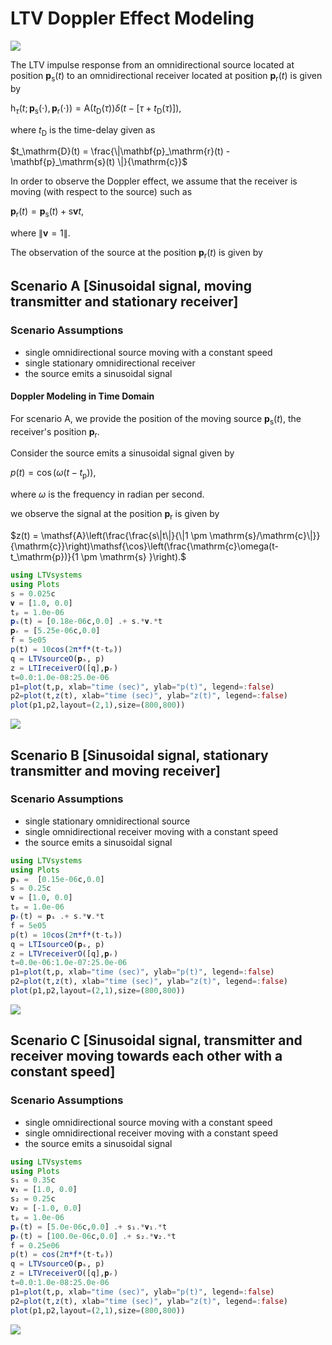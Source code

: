 # LTV Doppler Effect Modeling

![](https://raw.githubusercontent.com/NMSU-ISA/LTVsystems/main/docs/src/assets/Doppler_LTV_BD.png)

The LTV impulse response from an omnidirectional source located at position $\mathbf{p}_\mathrm{s}(t)$ to an omnidirectional receiver located at position $\mathbf{p}_\mathrm{r}(t)$  is given by

$\mathsf{h}_\tau(t;\,{\mathbf{p}_\mathrm{s}(\cdot),\mathbf{p}_\mathrm{r}(\cdot)}) = \mathsf{A}(t_\mathrm{D}(\tau))\delta\big(t-\left[\tau + t_\mathrm{D}(\tau) \right]\big),$

where $t_\mathrm{D}$ is the time-delay given as

$t_\mathrm{D}(t) = \frac{\|\mathbf{p}_\mathrm{r}(t) - \mathbf{p}_\mathrm{s}(t) \|}{\mathrm{c}}$

In order to observe the Doppler effect, we assume that the receiver is moving (with respect to the source) such as

$\mathbf{p}_\mathrm{r}(t) = \mathbf{p}_\mathrm{s}(t) + \mathrm{s}\bm{v}t,$

where $\|\bm{v}=1\|.$

The observation of the source at the position $\mathbf{p}_\mathrm{r}(t)$ is given by




## Scenario A [Sinusoidal signal, moving transmitter and stationary receiver]

### Scenario Assumptions

  * single omnidirectional source moving with a constant speed
  * single stationary omnidirectional receiver
  * the source emits a sinusoidal signal

#### Doppler Modeling in Time Domain  

For scenario A, we provide the position of the moving source $\mathbf{p}_\mathrm{s}(t)$, the receiver's position $\mathbf{p}_\mathrm{r}.$

Consider the source emits a sinusoidal signal given by

$p(t) = \cos(\omega (t-t_\mathrm{p})),$

where $\omega$ is the frequency in radian per second.

we observe the signal at the position $\mathbf{p}_\mathrm{r}$ is given by

$z(t) = \mathsf{A}\left(\frac{\frac{s\|t\|}{\|1 \pm \mathrm{s}/\mathrm{c}\|}}{\mathrm{c}}\right)\mathsf{\cos}\left(\frac{\mathrm{c}\omega(t-t_\mathrm{p})}{1 \pm \mathrm{s} }\right).$


```julia
using LTVsystems
using Plots
s = 0.025c
𝐯 = [1.0, 0.0]  
tₚ = 1.0e-06
𝐩ₛ(t) = [0.18e-06c,0.0] .+ s.*𝐯.*t
𝐩ᵣ = [5.25e-06c,0.0]
f = 5e05
p(t) = 10cos(2π*f*(t-tₚ))
q = LTVsourceO(𝐩ₛ, p)
z = LTIreceiverO([q],𝐩ᵣ)
t=0.0:1.0e-08:25.0e-06
p1=plot(t,p, xlab="time (sec)", ylab="p(t)", legend=:false)
p2=plot(t,z(t), xlab="time (sec)", ylab="z(t)", legend=:false)
plot(p1,p2,layout=(2,1),size=(800,800))
```
![](https://raw.githubusercontent.com/NMSU-ISA/LTVsystems/main/docs/src/assets/Doppler_movingSstatR_signal.png)


## Scenario B [Sinusoidal signal, stationary transmitter and moving receiver]

### Scenario Assumptions

  * single stationary omnidirectional source
  * single omnidirectional receiver moving with a constant speed
  * the source emits a sinusoidal signal

```julia
using LTVsystems
using Plots
𝐩ₛ =  [0.15e-06c,0.0]  
s = 0.25c 
𝐯 = [1.0, 0.0] 
tₚ = 1.0e-06 
𝐩ᵣ(t) = 𝐩ₛ .+ s.*𝐯.*t
f = 5e05
p(t) = 10cos(2π*f*(t-tₚ))
q = LTIsourceO(𝐩ₛ, p)   
z = LTVreceiverO([q],𝐩ᵣ)  
t=0.0e-06:1.0e-07:25.0e-06
p1=plot(t,p, xlab="time (sec)", ylab="p(t)", legend=:false)
p2=plot(t,z(t), xlab="time (sec)", ylab="z(t)", legend=:false)
plot(p1,p2,layout=(2,1),size=(800,800))
```
![](https://raw.githubusercontent.com/NMSU-ISA/LTVsystems/main/docs/src/assets/Doppler_statSmovingRsignal.png)


## Scenario C [Sinusoidal signal, transmitter and receiver moving towards each other with a constant speed]

### Scenario Assumptions

  * single omnidirectional source moving with a constant speed
  * single omnidirectional receiver moving with a constant speed
  * the source emits a sinusoidal signal

```julia
using LTVsystems
using Plots
s₁ = 0.35c 
𝐯₁ = [1.0, 0.0]  
s₂ = 0.25c 
𝐯₂ = [-1.0, 0.0]  
tₚ = 1.0e-06
𝐩ₛ(t) = [5.0e-06c,0.0] .+ s₁.*𝐯₁.*t 
𝐩ᵣ(t) = [100.0e-06c,0.0] .+ s₂.*𝐯₂.*t 
f = 0.25e06
p(t) = cos(2π*f*(t-tₚ))
q = LTVsourceO(𝐩ₛ, p)
z = LTVreceiverO([q],𝐩ᵣ)
t=0.0:1.0e-08:25.0e-06
p1=plot(t,p, xlab="time (sec)", ylab="p(t)", legend=:false)
p2=plot(t,z(t), xlab="time (sec)", ylab="z(t)", legend=:false)
plot(p1,p2,layout=(2,1),size=(800,800))
```
![](https://raw.githubusercontent.com/NMSU-ISA/LTVsystems/main/docs/src/assets/Doppler_movingSRsignal.png)